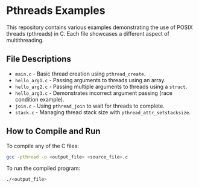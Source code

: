 # Pthreads Examples

This repository contains various examples demonstrating the use of POSIX threads (pthreads) in C. Each file showcases a different aspect of multithreading.

## File Descriptions

- `main.c` - Basic thread creation using `pthread_create`.
- `hello_arg1.c` - Passing arguments to threads using an array.
- `hello_arg2.c` - Passing multiple arguments to threads using a `struct`.
- `hello_arg3.c` - Demonstrates incorrect argument passing (race condition example).
- `join.c` - Using `pthread_join` to wait for threads to complete.
- `stack.c` - Managing thread stack size with `pthread_attr_setstacksize`.

## How to Compile and Run

To compile any of the C files:
```bash
gcc -pthread -o <output_file> <source_file>.c
```

To run the compiled program:
```bash
./<output_file>
```